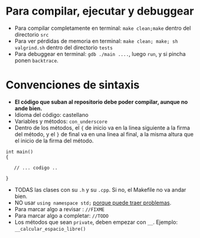 # Para compilar, ejecutar y debuggear #

  * Para compilar completamente en terminal: `make clean;make` dentro del directorio `src`
  * Para ver pérdidas de memoria en terminal: `make clean; make; sh valgrind.sh` dentro del directorio `tests`
  * Para debuggear en terminal: `gdb ./main ....`, luego `run`, y si pincha ponen `backtrace`.


# Convenciones de sintaxis #

  * **El código que suban al repositorio debe poder compilar, aunque no ande bien.**
  * Idioma del código: castellano
  * Variables y métodos: `con_underscore`
  * Dentro de los métodos, el `{` de inicio va en la linea siguiente a la firma del método, y el `}` de final va en una linea al final, a la misma altura que el inicio de la firma del método.
```
int main()
{

   // ... codigo ..

}
```

  * TODAS las clases con su `.h` y su `.cpp`. Si no, el Makefile no va andar bien.
  * NO usar `using namespace std;` [porque puede traer problemas](http://stackoverflow.com/questions/1452721/why-is-using-namespace-std-considered-a-bad-practice-in-c).
  * Para marcar algo a revisar : `//FIXME`
  * Para marcar algo a completar: `//TODO`
  * Los métodos que sean `private`, deben empezar con `__`. Ejemplo: `__calcular_espacio_libre()`